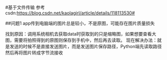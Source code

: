#基于文件传输
参考csdn:https://blog.csdn.net/kaolagirl/article/details/118113530#

##问题1
app传到电脑端的图片总是较小，不是原图，可能存在图片质量损失

找到原因：调用系统相机去获取data时获取到的只是缩略图，如果想要查看大图，需要将拍照得到的原图则保存到手机中，然后再去读取。
现在解决办法：就是发送的时候不是直接发送图片，而是发送图片保存路径，Python端先读取路径然后再将图片转成字节流接收
